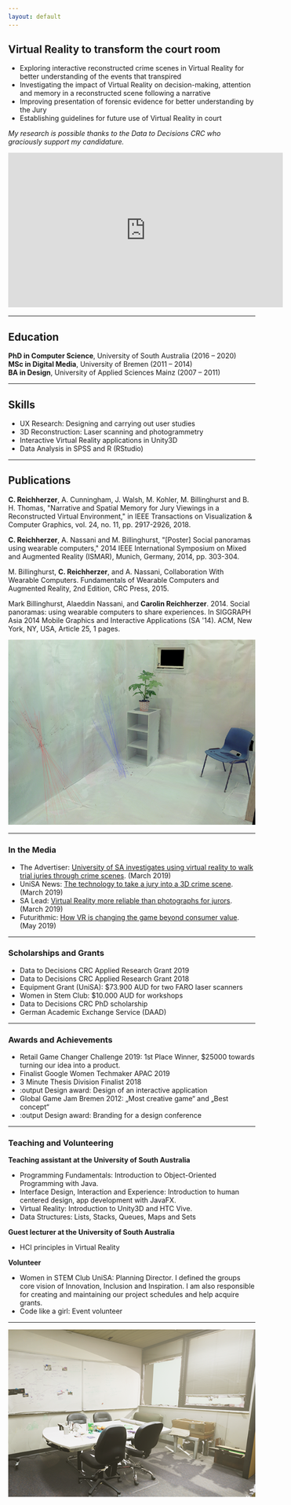 ```yaml
---
layout: default
---
```


## Virtual Reality to transform the court room

* Exploring interactive reconstructed crime scenes in Virtual Reality for better understanding of the events that transpired
* Investigating the impact of Virtual Reality on decision-making, attention and memory in a reconstructed scene following a narrative 
* Improving presentation of forensic evidence for better understanding by the Jury
* Establishing guidelines for future use of Virtual Reality in court

_My research is possible thanks to the Data to Decisions CRC who graciously support my candidature._  
<iframe width="560" height="315" src="https://www.youtube.com/embed/8yMOz9hCWyY" frameborder="0" allow="accelerometer; autoplay; encrypted-media; gyroscope; picture-in-picture" allowfullscreen></iframe>

***

## Education

**PhD in Computer Science**, University of South Australia (2016 – 2020) <br>
**MSc in Digital Media**, University of Bremen (2011 – 2014) <br>
**BA in Design**, University of Applied Sciences Mainz (2007 – 2011) 

***

## Skills

* UX Research: Designing and carrying out user studies
* 3D Reconstruction: Laser scanning and photogrammetry
* Interactive Virtual Reality applications in Unity3D
* Data Analysis in SPSS and R (RStudio)

***


## Publications 

**C. Reichherzer**, A. Cunningham, J. Walsh, M. Kohler, M. Billinghurst and B. H. Thomas, "Narrative and Spatial Memory for Jury Viewings in a Reconstructed Virtual Environment," in IEEE Transactions on Visualization & Computer Graphics, vol. 24, no. 11, pp. 2917-2926, 2018. 

**C. Reichherzer**, A. Nassani and M. Billinghurst, "[Poster] Social panoramas using wearable computers," 2014 IEEE International Symposium on Mixed and Augmented Reality (ISMAR), Munich, Germany, 2014, pp. 303-304.

M. Billinghurst, **C. Reichherzer**, and A. Nassani, Collaboration With Wearable Computers. 
Fundamentals of Wearable Computers and Augmented Reality, 2nd Edition, CRC Press, 2015. 

Mark Billinghurst, Alaeddin Nassani, and **Carolin Reichherzer**. 2014. Social panoramas: using wearable computers to share experiences. In SIGGRAPH Asia 2014 Mobile Graphics and Interactive Applications (SA '14). ACM, New York, NY, USA, Article 25, 1 pages.

![Point Cloud with blood spatter pattern](/assets/img/BPA.png)

*** 

### In the Media
* The Advertiser: [University of SA investigates using virtual reality to walk trial juries through crime scenes](https://www.adelaidenow.com.au/news/law-order/university-of-sa-investigates-using-virtual-reality-to-walk-trial-juries-through-crime-scenes/news-story/ad4fb3bcca125fbf9667720e16d755ef). (March 2019)
* UniSA News: [The technology to take a jury into a 3D crime scene](https://u.unisa.edu.au/unisanews/2019/march/story2/). (March 2019)
* SA Lead: [Virtual Reality more reliable than photographs for jurors](http://theleadsouthaustralia.com.au/industries/technology/virtual-reality-more-reliable-than-photographs-for-jurors/). (March 2019)
* Futurithmic: [How VR is changing the game beyond consumer value](https://www.futurithmic.com/2019/05/21/how-vr-changing-game-beyond-consumer-value/). (May 2019)

***

### Scholarships and Grants
* Data to Decisions CRC Applied Research Grant 2019
* Data to Decisions CRC Applied Research Grant 2018
* Equipment Grant (UniSA): $73.900 AUD for two FARO laser scanners
* Women in Stem Club: $10.000 AUD for workshops
* Data to Decisions CRC PhD scholarship
* German Academic Exchange Service (DAAD) 

***

### Awards and Achievements
* Retail Game Changer Challenge 2019: 1st Place Winner, $25000 towards turning our idea into a product.
* Finalist Google Women Techmaker APAC 2019
* 3 Minute Thesis Division Finalist 2018
* :output Design award: Design of an interactive application
* Global Game Jam Bremen 2012: „Most creative game“ and „Best concept“ 
* :output Design award: Branding for a design conference

***

### Teaching and Volunteering

**Teaching assistant at the University of South Australia**
* Programming Fundamentals: Introduction to Object-Oriented Programming with Java.
* Interface Design, Interaction and Experience: Introduction to human centered design, app development with JavaFX.
* Virtual Reality: Introduction to Unity3D and HTC Vive.
* Data Structures: Lists, Stacks, Queues, Maps and Sets  

**Guest lecturer at the University of South Australia**
* HCI principles in Virtual Reality

**Volunteer**
* Women in STEM Club UniSA: Planning Director. I defined the groups core vision of Innovation, Inclusion and Inspiration. I am also responsible for creating and maintaining our project schedules and help acquire grants. 
* Code like a girl: Event volunteer

***

![Reconstructed with Photogrammetry – Model in Unity3D using HDRP](/assets/img/reconstruction.png)




